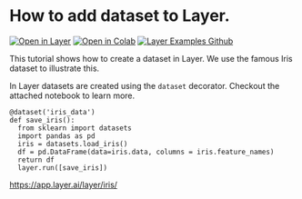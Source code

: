 # How to add dataset to Layer.
[![Open in Layer](https://development.layer.co/assets/badge.svg)](https://app.layer.ai/layer/iris/) [![Open in Colab](https://colab.research.google.com/assets/colab-badge.svg)](https://colab.research.google.com/github/layerai/examples/blob/main/tutorials/add-datasets-to-layer/how_to_add_dataset_to_layer.ipynb) [![Layer Examples Github](https://badgen.net/badge/icon/github?icon=github&label)](https://github.com/layerai/examples/tree/main/tutorials/add-datasets-to-layer)

This tutorial shows how to create a dataset in Layer. We use the famous Iris dataset to illustrate this. 

In Layer datasets are created using the `dataset` decorator. Checkout the attached notebook to learn more. 

```
@dataset('iris_data')
def save_iris():
  from sklearn import datasets
  import pandas as pd
  iris = datasets.load_iris()
  df = pd.DataFrame(data=iris.data, columns = iris.feature_names)
  return df
  layer.run([save_iris])
```
https://app.layer.ai/layer/iris/

